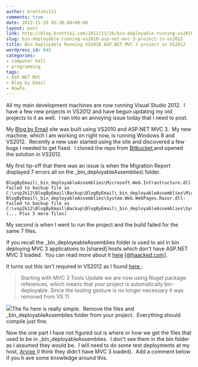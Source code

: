 ```yaml
---
author: brettski111
comments: true
date: 2012-11-20 05:30:08+00:00
layout: post
link: http://blog.brettski.com/2012/11/20/bin-deployable-running-vs2010-asp-net-mvc-3-project-in-vs2012/
slug: bin-deployable-running-vs2010-asp-net-mvc-3-project-in-vs2012
title: Bin Deployable Running VS2010 ASP.NET MVC 3 project in VS2012
wordpress_id: 645
categories:
- computer hell
- programming
tags:
- ASP.NET MVC
- Blog by Email
- HowTo
---
```


All my main development machines are now running Visual Studio 2012.  I have a few new projects in VS2012 and have begun updating my old projects to it as well.  I ran into an annoying issue today that I need to post.

My [Blog by Email](http://www.blogbyemail.com) site was built using VS2010 and ASP.NET MVC 3.  My new machine, which I am working on right now, is running Windows 8 and VS2012.  Recently a new user started using the site and discovered a few bugs I needed to get fixed.  I cloned the repo from [Bitbucket ](http://bitbucket.org)and opened the solution in VS2012.

My first tip-off that there was an issue is when the Migration Report displayed 7 errors all on the _bin_deployableAssemblies\ folder.

    
    BlogByEmail\_bin_deployableAssemblies\Microsoft.Web.Infrastructure.dll: Failed to backup file as C:\vsp2k12\BlogByEmail\Backup\BlogByEmail\_bin_deployableAssemblies\Microsoft.Web.Infrastructure.dll 
    BlogByEmail\_bin_deployableAssemblies\System.Web.WebPages.Razor.dll: Failed to backup file as C:\vsp2k12\BlogByEmail\Backup\BlogByEmail\_bin_deployableAssemblies\System.Web.WebPages.Razor.dll  (... Plus 5 more files)


My second is when I went to run the project and the build failed for the same 7 files.

If you recall the _bin_deployeableAssemblies folder is used to aid in bin deploying MVC 3 applications to [shared] hosts which don't have ASP.NET MVC 3 loaded.  You can read more about it [here](http://haacked.com/archive/2011/05/25/bin-deploying-asp-net-mvc-3.aspx) [@[haacked.com](http://haacked.com)].

It turns out this isn't required in VS2012 as I found [here ](http://stackoverflow.com/a/9593577/5836):


<blockquote>Starting with MVC 3 Tools Update we are now using Nuget package references, which means that your project is automatically bin-deployable. Since the tooling gesture is no longer necessary it was removed from VS 11.</blockquote>


[![](http://brettski111.files.wordpress.com/2012/11/2012-11-19_22h56_05.png?w=247)](http://brettski111.files.wordpress.com/2012/11/2012-11-19_22h56_05.png)The fix here is really simple.  Remove the files and _bin_deployableAssemblies folder from your project.  Everything should compile just fine.

Now the one part I have not figured out is where or how we get the files that used to be in _bin_deployableAssemblies.  I don't see them in the bin folder as I assumed they would be.  I will need to do some test deployments at my host, [Arvixe ](http://www.arvixe.com)(I think they didn't have MVC 3 loaded).  Add a comment below if you h ave some knowledge around this.
